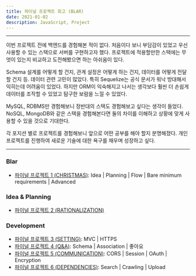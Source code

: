 ```yaml
---
title: 파이널 프로젝트 회고 (BLAR)
date: 2021-01-02
description: JavaScript, Project
---
```


---

이번 프로젝트 전에 백엔드를 경험해본 적이 없다. 처음이다 보니 부담감이 있었고 우선 사용할 수 있는 스택으로 서버를 구현하고자 했다. 프로젝트에 적용할만한 스택에는 무엇이 있는지 비교하고 도전해봤으면 하는 아쉬움이 있다.

Schema 설계를 어떻게 할 건지, 관계 설정은 어떻게 하는 건지, 데이터를 어떻게 전달할 건지 등. 데이터 관련 고민이 많았다. 특히 Sequelize는 공식 문서가 워낙 방대해서 익히는데 어려움이 있었다. 하지만 ORM이 익숙해지고 나서는 생각보다 훨씬 더 손쉽게 데이터를 조작할 수 있었고 탐구한 보람을 느낄 수 있었다.

MySQL, RDBMS만 경험해보니 정반대의 스택도 경험해보고 싶다는 생각이 들었다. NoSQL, MongoDB와 같은 스택을 경험해본다면 둘의 차이를 이해하고 상황에 맞게 사용할 수 있을 것으로 기대한다.

각 포지션 별로 프로젝트를 경험해보니 앞으로 어떤 공부를 해야 할지 분명해졌다. 개인 프로젝트를 진행하여 새로운 기술에 대한 욕구를 채우며 성장하고 싶다.

---

### Blar

- [파이널 프로젝트 1 (CHRISTMAS)](https://smss.netlify.app/2020-11-28-CHRISTMAS/): Idea | Planning | Flow | Bare minimum requirements | Advanced

### Idea & Planning

- [파이널 프로젝트 2 (RATIONALIZATION)](https://smss.netlify.app/2020-11-30-RATIONALIZATION/)

### Development

- [파이널 프로젝트 3 (SETTING)](https://smss.netlify.app/2020-12-05-SETTING/): MVC | HTTPS
- [파이널 프로젝트 4 (Q&A)](https://smss.netlify.app/2020-12-12-Q&A/): Schema | Association | 좋아요
- [파이널 프로젝트 5 (COMMUNICATION)](https://smss.netlify.app/2020-12-19-COMMUNICATION/): CORS | Session | OAuth | Encryption
- [파이널 프로젝트 6 (DEPENDENCIES)](https://smss.netlify.app/2020-12-26-DEPENDENCIES/): Search | Crawling | Upload